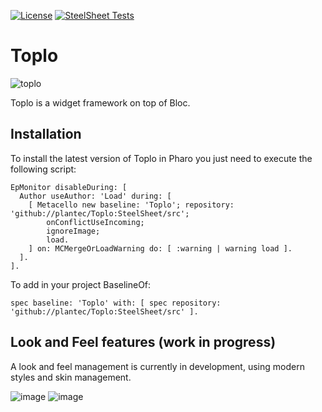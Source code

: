 [![License](https://img.shields.io/github/license/plantec/Toplo.svg)](./LICENSE)
[![SteelSheet Tests](https://github.com/plantec/Toplo/actions/workflows/Tests.yml/badge.svg?branch=SteelSheet)](https://github.com/plantec/Toplo/actions/workflows/Tests.yml)

# Toplo
![toplo](https://github.com/plantec/Toplo/assets/49183340/57963fee-ed86-4ee0-99e1-7c39e9a9cdf9)

Toplo is a widget framework on top of Bloc. 

## Installation

To install the latest version of Toplo in Pharo you just need to execute the following script:

```Smalltalk
EpMonitor disableDuring: [
  Author useAuthor: 'Load' during: [
    [ Metacello new baseline: 'Toplo'; repository: 'github://plantec/Toplo:SteelSheet/src';
        onConflictUseIncoming;
        ignoreImage;
        load.
    ] on: MCMergeOrLoadWarning do: [ :warning | warning load ].
  ].
].
```

To add in your project BaselineOf:

```Smalltalk
spec baseline: 'Toplo' with: [ spec repository: 'github://plantec/Toplo:SteelSheet/src' ].
```

## Look and Feel features (work in progress)

A look and feel management is currently in development, using modern styles and skin management.

![image](https://github.com/plantec/Toplo/assets/49183340/2e61623f-5844-4294-b87a-195dd6c1c636)
![image](https://github.com/plantec/Toplo/assets/49183340/a76ee5a2-1e2f-414f-8ab8-4dad71d4fc4f)
